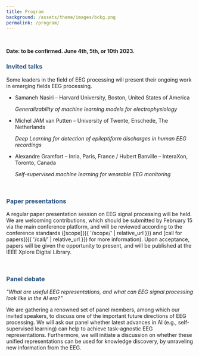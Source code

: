 ```yaml
---
title: Program
background: /assets/theme/images/bckg.png
permalink: /program/
---
```


&nbsp;  

**Date: to be confirmed. June 4th, 5th, or 10th 2023.**

### **<span style="color:#2B547E">Invited talks</span>**

Some leaders in the field of EEG processing will present their ongoing work in emerging fields EEG processing.

- Samaneh Nasiri – Harvard University, Boston, United States of America 

    *Generalizability of machine learning models for electrophysiology*
- Michel JAM van Putten – University of Twente, Enschede, The Netherlands

    *Deep Learning for detection of epileptiform discharges in human EEG recordings*
- Alexandre Gramfort – Inria, Paris, France / Hubert Banville – InteraXon, Toronto, Canada

    *Self-supervised machine learning for wearable EEG monitoring*

&nbsp;  

### **<span style="color:#2B547E">Paper presentations</span>**

A regular paper presentation session on EEG signal processing will be held. We are welcoming contributions, which should be submitted by February 15 via the main conference platform, and will be reviewed according to the conference standards ([scope]({{ '/scope/' | relative_url }}) and [call for papers]({{ '/call/' | relative_url }}) for more information). Upon acceptance, papers will be given the opportunity to present, and will be published at the IEEE Xplore Digital Library.


&nbsp;  

### **<span style="color:#2B547E">Panel debate</span>**

*"What are useful EEG representations, and what can EEG signal processing look like in the AI era?"*

We are gathering a renowned set of panel members, among which our invited speakers, to discuss one of the important future directions of EEG processing. We will ask our panel whether latest advances in AI (e.g., self-supervised learning) can help to achieve task-agnostic EEG representations. Furthermore, we will initiate a discussion on whether these unified representations can be used for knowledge discovery, by unraveling new information from the EEG.

